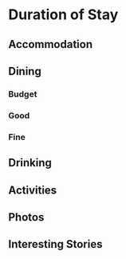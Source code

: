 # Duration of Stay



## Accommodation



## Dining



### Budget




### Good




### Fine




## Drinking




## Activities




## Photos





## Interesting Stories